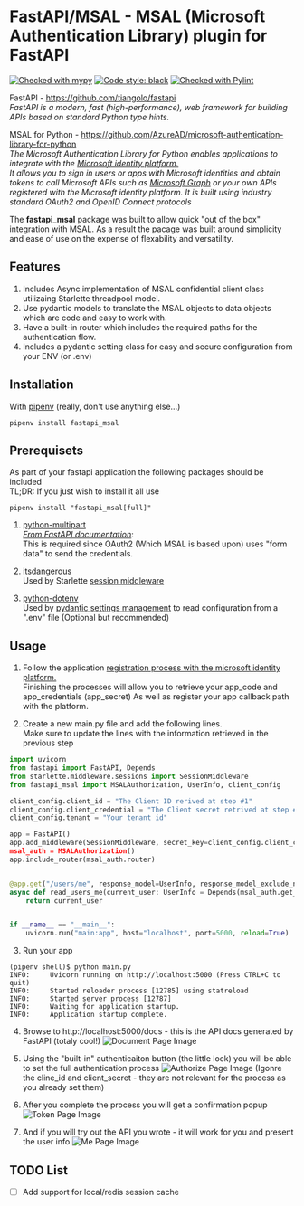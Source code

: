 # FastAPI/MSAL - MSAL (Microsoft Authentication Library) plugin for FastAPI
[![Checked with mypy](http://www.mypy-lang.org/static/mypy_badge.svg)](http://mypy-lang.org/)
[![Code style: black](https://img.shields.io/badge/code%20style-black-000000.svg)](https://github.com/psf/black)
[![Checked with Pylint](https://github.com/dudil/fastapi_msal/actions/workflows/lint.yml/badge.svg)](https://github.com/dudil/fastapi_msal/actions/workflows/lint.yml)

FastAPI - https://github.com/tiangolo/fastapi  
_FastAPI is a modern, fast (high-performance), web framework for building APIs based on standard Python type hints._  

MSAL for Python - https://github.com/AzureAD/microsoft-authentication-library-for-python  
_The Microsoft Authentication Library for Python enables applications to integrate with the 
[Microsoft identity platform.](https://aka.ms/aaddevv2)  
It allows you to sign in users or apps with Microsoft identities
and obtain tokens to call Microsoft APIs such as [Microsoft Graph](https://graph.microsoft.io/) 
or your own APIs registered with the Microsoft identity platform. 
It is built using industry standard OAuth2 and OpenID Connect protocols_

The **fastapi_msal** package was built to allow quick "out of the box" integration with MSAL.
As a result the pacage was built around simplicity and ease of use on the expense of flexability and versatility.

## Features
1. Includes Async implementation of MSAL confidential client class utilizaing Starlette threadpool model.
1. Use pydantic models to translate the MSAL objects to data objects which are code and easy to work with.
1. Have a built-in router which includes the required paths for the authentication flow.
1. Includes a pydantic setting class for easy and secure configuration from your ENV (or .env)

## Installation
With [pipenv](https://pipenv.pypa.io/en/latest/) (really, don't use anything else...)
```shell
pipenv install fastapi_msal
```

## Prerequisets
As part of your fastapi application the following packages should be included  
TL;DR: If you just wish to install it all use  
```shell
pipenv install "fastapi_msal[full]"
```

1. [python-multipart](https://andrew-d.github.io/python-multipart/)  
_[From FastAPI documentation](https://fastapi.tiangolo.com/tutorial/security/first-steps/#run-it)_:  
This is required since OAuth2 (Which MSAL is based upon) uses "form data" to send the credentials.

1. [itsdangerous](https://github.com/pallets/itsdangerous)  
Used by Starlette [session middleware](https://www.starlette.io/middleware/)

1. [python-dotenv](https://github.com/theskumar/python-dotenv)  
Used by [pydantic settings management](https://pydantic-docs.helpmanual.io/usage/settings/) 
   to read configuration from a ".env" file (Optional but recommended)

## Usage
1. Follow the application [registration process
with the microsoft identity platform.](https://docs.microsoft.com/azure/active-directory/develop/quickstart-v2-register-an-app)  
Finishing the processes will allow you to retrieve your app_code and app_credentials (app_secret)
As well as register your app callback path with the platform.
   
2. Create a new main.py file and add the following lines.  
Make sure to update the lines with the information retrieved in the previous step
``` python
import uvicorn
from fastapi import FastAPI, Depends
from starlette.middleware.sessions import SessionMiddleware
from fastapi_msal import MSALAuthorization, UserInfo, client_config

client_config.client_id = "The Client ID rerived at step #1"
client_config.client_credential = "The Client secret retrived at step #1"
client_config.tenant = "Your tenant id"

app = FastAPI()
app.add_middleware(SessionMiddleware, secret_key=client_config.client_credential")  # don't do this in production!
msal_auth = MSALAuthorization()
app.include_router(msal_auth.router)


@app.get("/users/me", response_model=UserInfo, response_model_exclude_none=True)
async def read_users_me(current_user: UserInfo = Depends(msal_auth.get_scheme())) -> UserInfo:
    return current_user


if __name__ == "__main__":
    uvicorn.run("main:app", host="localhost", port=5000, reload=True)
```

3. Run your app
```shell
(pipenv shell)$ python main.py
INFO:     Uvicorn running on http://localhost:5000 (Press CTRL+C to quit)
INFO:     Started reloader process [12785] using statreload
INFO:     Started server process [12787]
INFO:     Waiting for application startup.
INFO:     Application startup complete.
```

4. Browse to http://localhost:5000/docs - this is the API docs generated by FastAPI (totaly cool!)
![Document Page Image](./blob/images/docs_page.png?raw=true)
   
5. Using the "built-in" authenticaiton button (the little lock) you will be able to set the full authentication process
![Authorize Page Image](./blob/images/authorize_page.png?raw=true)
   (Igonre the cline_id and client_secret - they are not relevant for the process as you already set them)
   
6. After you complete the process you will get a confirmation popup
![Token Page Image](./blob/images/token_page.png?raw=true)
   
7. And if you will try out the API you wrote - it will work for you and present the user info
![Me Page Image](./blob/images/me_page.png?raw=true)


## TODO List
- [ ] Add support for local/redis session cache

